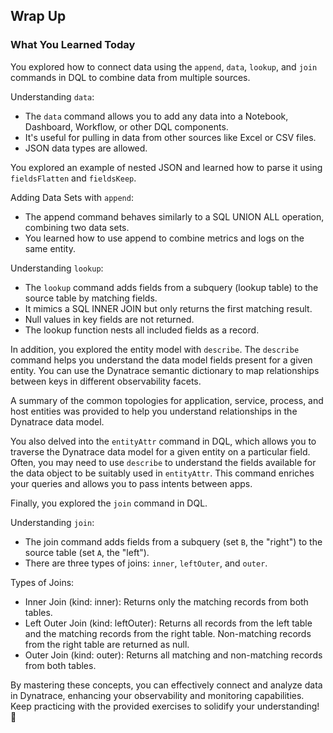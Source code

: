 ## Wrap Up

### What You Learned Today 
You explored how to connect data using the `append`, `data`, `lookup`, and `join` commands in DQL to combine data from multiple sources. 

Understanding `data`:
* The `data` command allows you to add any data into a Notebook, Dashboard, Workflow, or other DQL components.
* It's useful for pulling in data from other sources like Excel or CSV files.
* JSON data types are allowed.

You explored an example of nested JSON and learned how to parse it using `fieldsFlatten` and `fieldsKeep`.

Adding Data Sets with `append`:
* The append command behaves similarly to a SQL UNION ALL operation, combining two data sets.
* You learned how to use append to combine metrics and logs on the same entity.

Understanding `lookup`:
* The `lookup` command adds fields from a subquery (lookup table) to the source table by matching fields.
* It mimics a SQL INNER JOIN but only returns the first matching result.
* Null values in key fields are not returned.
* The lookup function nests all included fields as a record.

In addition, you explored the entity model with `describe`. The `describe` command helps you understand the data model fields present for a given entity. You can use the Dynatrace semantic dictionary to map relationships between keys in different observability facets.

A summary of the common topologies for application, service, process, and host entities was provided to help you understand relationships in the Dynatrace data model.

You also delved into the `entityAttr` command in DQL, which allows you to traverse the Dynatrace data model for a given entity on a particular field. Often, you may need to use `describe` to understand the fields available for the data object to be suitably used in `entityAttr`. This command enriches your queries and allows you to pass intents between apps.  

Finally, you explored the `join` command in DQL. 

Understanding `join`:

* The join command adds fields from a subquery (set `B`, the "right") to the source table (set `A`, the "left").
* There are three types of joins: `inner`, `leftOuter`, and `outer`.

Types of Joins:

* Inner Join (kind: inner): Returns only the matching records from both tables.
* Left Outer Join (kind: leftOuter): Returns all records from the left table and the matching records from the right table. Non-matching records from the right table are returned as null.
* Outer Join (kind: outer): Returns all matching and non-matching records from both tables.

By mastering these concepts, you can effectively connect and analyze data in Dynatrace, enhancing your observability and monitoring capabilities. Keep practicing with the provided exercises to solidify your understanding! 🚀
